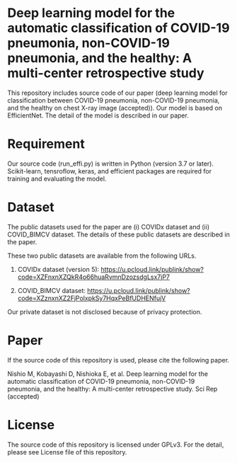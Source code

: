 # Deep learning model for the automatic classification of COVID-19 pneumonia, non-COVID-19 pneumonia, and the healthy: A multi-center retrospective study   

This repository includes source code of our paper (deep learning model for classification between COVID-19 pneumonia, non-COVID-19 pneumonia, and the healthy on chest X-ray image (accepted)). Our model is based on EfficientNet. The detail of the model is described in our paper. 



# Requirement
Our source code (run_effi.py) is written in Python (version 3.7 or later). 
Scikit-learn, tensroflow, keras, and efficient packages are required for training and evaluating the model. 



# Dataset 
The public datasets used for the paper are (i) COVIDx dataset and (ii) COVID_BIMCV dataset. The details of these public datasets are described in the paper. 

These two public datasets are available from the following URLs.

1. COVIDx dataset (version 5): 
https://u.pcloud.link/publink/show?code=XZFnxnXZQkR4o66huaRvmnDzozsdgLsx7jP7 

2. COVID_BIMCV dataset: 
https://u.pcloud.link/publink/show?code=XZznxnXZ2FjPolxpkSy7HqxPeBfUDHENfujV 

Our private dataset is not disclosed because of privacy protection. 



# Paper 
If the source code of this repository is used, please cite the following paper.

Nishio M, Kobayashi D, Nishioka E, et al. Deep learning model for the automatic classification of COVID-19 pneumonia, non-COVID-19 pneumonia, and the healthy: A multi-center retrospective study. Sci Rep (accepted)



# License
The source code of this repository is licensed under GPLv3. 
For the detail, please see License file of this repository. 

